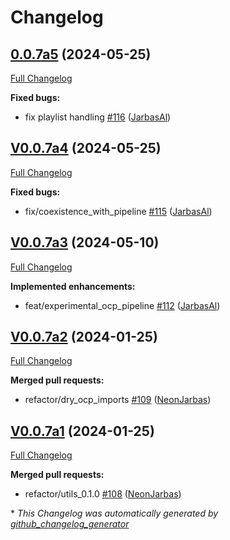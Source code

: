 # Changelog

## [0.0.7a5](https://github.com/OpenVoiceOS/ovos-ocp-audio-plugin/tree/0.0.7a5) (2024-05-25)

[Full Changelog](https://github.com/OpenVoiceOS/ovos-ocp-audio-plugin/compare/V0.0.7a4...0.0.7a5)

**Fixed bugs:**

- fix playlist handling [\#116](https://github.com/OpenVoiceOS/ovos-ocp-audio-plugin/pull/116) ([JarbasAl](https://github.com/JarbasAl))

## [V0.0.7a4](https://github.com/OpenVoiceOS/ovos-ocp-audio-plugin/tree/V0.0.7a4) (2024-05-25)

[Full Changelog](https://github.com/OpenVoiceOS/ovos-ocp-audio-plugin/compare/V0.0.7a3...V0.0.7a4)

**Fixed bugs:**

- fix/coexistence\_with\_pipeline [\#115](https://github.com/OpenVoiceOS/ovos-ocp-audio-plugin/pull/115) ([JarbasAl](https://github.com/JarbasAl))

## [V0.0.7a3](https://github.com/OpenVoiceOS/ovos-ocp-audio-plugin/tree/V0.0.7a3) (2024-05-10)

[Full Changelog](https://github.com/OpenVoiceOS/ovos-ocp-audio-plugin/compare/V0.0.7a2...V0.0.7a3)

**Implemented enhancements:**

- feat/experimental\_ocp\_pipeline [\#112](https://github.com/OpenVoiceOS/ovos-ocp-audio-plugin/pull/112) ([JarbasAl](https://github.com/JarbasAl))

## [V0.0.7a2](https://github.com/OpenVoiceOS/ovos-ocp-audio-plugin/tree/V0.0.7a2) (2024-01-25)

[Full Changelog](https://github.com/OpenVoiceOS/ovos-ocp-audio-plugin/compare/V0.0.7a1...V0.0.7a2)

**Merged pull requests:**

- refactor/dry\_ocp\_imports [\#109](https://github.com/OpenVoiceOS/ovos-ocp-audio-plugin/pull/109) ([NeonJarbas](https://github.com/NeonJarbas))

## [V0.0.7a1](https://github.com/OpenVoiceOS/ovos-ocp-audio-plugin/tree/V0.0.7a1) (2024-01-25)

[Full Changelog](https://github.com/OpenVoiceOS/ovos-ocp-audio-plugin/compare/V0.0.6...V0.0.7a1)

**Merged pull requests:**

- refactor/utils\_0.1.0 [\#108](https://github.com/OpenVoiceOS/ovos-ocp-audio-plugin/pull/108) ([NeonJarbas](https://github.com/NeonJarbas))



\* *This Changelog was automatically generated by [github_changelog_generator](https://github.com/github-changelog-generator/github-changelog-generator)*
